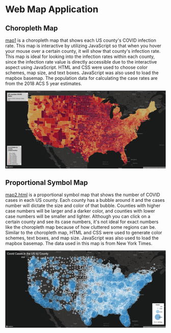 # Web Map Application

## Choropleth Map

[map1](https://rwhite02.github.io/Mapping-Covid-Cases-and-Rates/map1.html) is a choropleth map that shows each US county's COVID infection rate. This map is interactive by utilizing JavaScript so that when you hover your mouse over a certain county, it will show that county's infection rate. This map is ideal for looking into the infection rates within each county, since the infection rate value is directly accessible due to the interactive aspect using JavaScript. HTML and CSS were used to choose color schemes, map size, and text boxes. JavaScript was also used to load the mapbox basemap. The population data for calculating the case rates are from the 2018 ACS 5 year estimates.

![](imgs/choropleth.png)

## Proportional Symbol Map

[map2.html] is a proportional symbol map that shows the number of COVID cases in each US county. Each county has a bubble around it and the cases number will dictate the size and color of that bubble. Counties with higher case numbers will be larger and a darker color, and counties with lower case numbers will be smaller and lighter. Although you can click on a certain county and see its case numbers, it's not ideal for exact numbers like the choropleth map because of how cluttered some regions can be. Similar to the choropleth map, HTML and CSS were used to generate color schemes, text boxes, and map size. JavaScript was also used to load the mapbox basemap. The data used in this map is from New York Times.

![](imgs/propsymbol.png)

[map1.html]: https://rwhite02.github.io/Web-Map-Application/map1.html
[map2.html]: https://rwhite02.github.io/Web-Map-Application/map2.html
